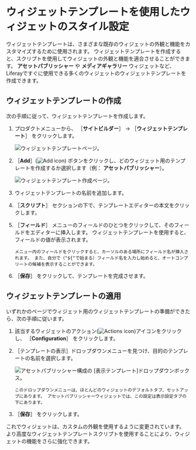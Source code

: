 # ウィジェットテンプレートを使用したウィジェットのスタイル設定

ウィジェットテンプレートは、さまざまな既存のウィジェットの外観と機能をカスタマイズするために使用されます。 ウィジェットテンプレートを作成すると、スクリプトを使用してウィジェットの外観と機能を適合させることができます。 **アセットパブリッシャー** や **メディアギャラリー** ウィジェットなど、Liferayですぐに使用できる多くのウィジェットのウィジェットテンプレートを作成できます。

<a name="creating-a-widget-template" />

## ウィジェットテンプレートの作成

次の手順に従って、ウィジェットテンプレートを作成します。

1. プロダクトメニューから、 ［**サイトビルダー**］ → ［**ウィジェットテンプレート**］ をクリックします。

    ![ウィジェットテンプレートページ。](./styling-widgets-with-widget-templates/images/01.png)

1. ［**Add**］(![Add icon](../../../images/icon-add.png)) ボタンをクリックし、どのウィジェット用のテンプレートを作成するか選択します（例： **アセットパブリッシャー**）。

    ![ウィジェットテンプレート作成ページ。](./styling-widgets-with-widget-templates/images/02.png)

1. ウィジェットテンプレートの名前を追加します。

1. ［**スクリプト**］ セクションの下で、テンプレートエディターの本文をクリックします。

1. ［**フィールド**］ メニューのフィールドのひとつをクリックして、そのフィールドをエディターに挿入します。 ウィジェットテンプレートを使用すると、フィールドの値が表示されます。

    ```{note}
    メニュー内のフィールドをクリックすると、カーソルのある場所にフィールド名が挿入されます。 また、自分で（"${"で始まる）フィールド名を入力し始めると、オートコンプリートの候補を表示することができます。
    ```

1. ［**保存**］ をクリックして、テンプレートを完成させます。

<a name="applying-a-widget-template" />

## ウィジェットテンプレートの適用

いずれかのページでウィジェット用のウィジェットテンプレートの準備ができたら、次の手順に従います。

1. 該当するウィジェットのアクション(![Actions icon](../../../images/icon-actions.png))アイコンをクリックし、 ［**Configuration**］ をクリックします。

1. ［テンプレートの表示］ドロップダウンメニューを見つけ、目的のテンプレートの名前を選択します。

    ![アセットパブリッシャー構成の [表示テンプレート]ドロップダウンボックス。](./styling-widgets-with-widget-templates/images/03.png)

    ```{note}
    このドロップダウンメニューは、ほとんどのウィジェットのデフォルトタブ、セットアップにあります。 アセットパブリッシャーウィジェットでは、この設定は表示設定タブの下にあります。
    ```

1. ［**保存**］ をクリックします。

    <!-- screenshot -->

これでウィジェットは、カスタムの外観を使用するように変更されています。 より高度なウィジェットテンプレートスクリプトを使用することにより、ウィジェットの機能をさらに強化できます。
